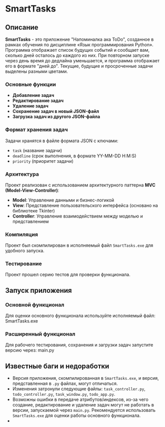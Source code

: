 # SmartTasks

## Описание
**SmartTasks** - это приложение "Напоминалка ака ToDo", созданное в рамках обучения по дисциплине «Язык программирования Python». Программа отображает список будущих событий и сообщает вам, сколько дней осталось до каждого из них. При повторном запуске через день время до дедлайна уменьшается, и программа отображает его в формате "дней до". Текущие, будущие и просроченные задачи выделены разными цветами.

### Основные функции
- **Добавление задач**
- **Редактирование задач**
- **Удаление задач**
- **Сохранение задач в новый JSON-файл**
- **Загрузка задач из другого JSON-файла**

### Формат хранения задач
Задачи хранятся в файле формата JSON с ключами:
- `task` (название задачи)
- `deadline` (срок выполнения, в формате YY-MM-DD H:M:S)
- `priority` (приоритет задачи)

### Архитектура
Проект реализован с использованием архитектурного паттерна **MVC (Model-View-Controller)**:
- **Model**: Управление данными и бизнес-логикой
- **View**: Представление пользовательского интерфейса (основано на библиотеке Tkinter)
- **Controller**: Управление взаимодействием между моделью и представлением

### Компиляция
Проект был скомпилирован в исполняемый файл `SmartTasks.exe` для удобного запуска.

### Тестирование
Проект прошел серию тестов для проверки функционала.

## Запуск приложения

### Основной функционал
Для оценки основного функционала используйте исполняемый файл:
SmartTasks.exe

### Расширенный функционал
Для рабочего тестирования, сохранения и загрузки задач запустите версию через:
main.py


## Известные баги и недоработки
- Версия приложения, скомпилированная в `SmartTasks.exe`, и версия, представленная в `.py` файлах, могут отличаться.
- Изменения затронули следующие файлы: `task_controller.py`, `todo_controller.py`, `task_window.py`, `todo_app.py`.
- Возможны ошибки в передаче атрибутов/индексов, из-за чего создание, редактирование и удаление задач могут не работать в версии, запускаемой через `main.py`. Рекомендуется использовать `SmartTasks.exe` для оценки работы основного функционала.
- 
